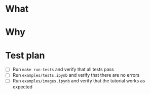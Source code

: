 # What


# Why


# Test plan

- [ ] Run `make run-tests` and verify that all tests pass
- [ ] Run `examples/tests.ipynb` and verify that there are no errors
- [ ] Run `examples/images.ipynb` and verify that the tutorial works as expected
